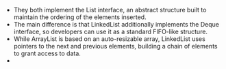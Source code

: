 - They both implement the List interface, an abstract structure built to maintain the ordering of the elements inserted.
- The main difference is that LinkedList additionally implements the Deque interface, so developers can use it as a standard FIFO-like structure.
- While ArrayList is based on an auto-resizable array, LinkedList uses pointers to the next and previous elements, building a chain of elements to grant access to data.
- 